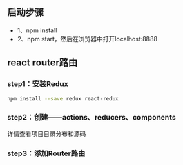 ## 启动步骤
* 1、npm install
* 2、npm start，然后在浏览器中打开localhost:8888

## react router路由

### step1：安装Redux
```bash
npm install --save redux react-redux
```
### step2：创建——actions、reducers、components
详情查看项目目录分布和源码

### step3：添加Router路由
